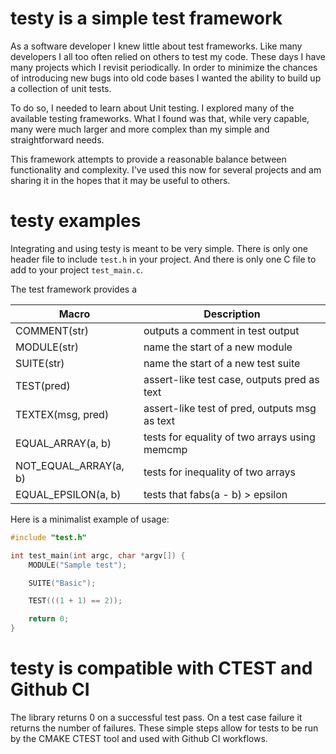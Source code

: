 # testy is a simple test framework

As a software developer I knew little about test frameworks. Like many 
developers I all too often relied on others to test my code. These days I have
many projects which I revisit periodically. In order to minimize the chances of
introducing new bugs into old code bases I wanted the ability to build up a
collection of unit tests.

To do so, I needed to learn about Unit testing. I explored many of the available
testing frameworks. What I found was that, while very capable, many were much
larger and more complex than my simple and straightforward needs.

This framework attempts to provide a reasonable balance between functionality
and complexity. I've used this now for several projects and am sharing it in 
the hopes that it may be useful to others.

# testy examples

Integrating and using testy is meant to be very simple. There is only one 
header file to include `test.h` in your project. And there is only one C file
to add to your project `test_main.c`.

The test framework provides a

Macro | Description
----- | -----------
COMMENT(str) | outputs a comment in test output
MODULE(str) | name the start of a new module
SUITE(str) | name the start of a new test suite
TEST(pred) | assert-like test case, outputs pred as text
TEXTEX(msg, pred) | assert-like test of pred, outputs msg as text
EQUAL_ARRAY(a, b) | tests for equality of two arrays using memcmp
NOT_EQUAL_ARRAY(a, b) | tests for inequality of two arrays
EQUAL_EPSILON(a, b) | tests that fabs(a - b) > epsilon

Here is a minimalist example of usage:

```c
#include "test.h"

int test_main(int argc, char *argv[]) {
    MODULE("Sample test");

    SUITE("Basic");

    TEST(((1 + 1) == 2));

    return 0;
}

```

# testy is compatible with CTEST and Github CI

The library returns 0 on a successful test pass. On a test case failure it
returns the number of failures. These simple steps allow for tests to be run by
the CMAKE CTEST tool and used with Github CI workflows.
